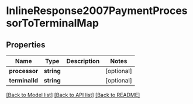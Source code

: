 # InlineResponse2007PaymentProcessorToTerminalMap

## Properties
Name | Type | Description | Notes
------------ | ------------- | ------------- | -------------
**processor** | **string** |  | [optional] 
**terminalId** | **string** |  | [optional] 

[[Back to Model list]](../README.md#documentation-for-models) [[Back to API list]](../README.md#documentation-for-api-endpoints) [[Back to README]](../README.md)


